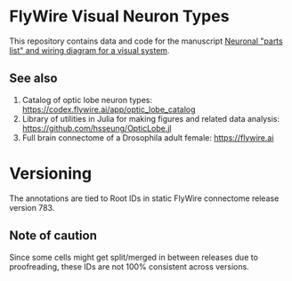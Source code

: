 # FlyWire Visual Neuron Types
This repository contains data and code for the manuscript [Neuronal "parts list" and wiring diagram for a visual system]([https://www.biorxiv.org/content/10.1101/2023.10.12.562119](https://www.biorxiv.org/content/10.1101/2023.10.12.562119v3)).

## See also
1. Catalog of optic lobe neuron types: https://codex.flywire.ai/app/optic_lobe_catalog
2. Library of utilities in Julia for making figures and related data analysis: https://github.com/hsseung/OpticLobe.jl
3. Full brain connectome of a Drosophila adult female: https://flywire.ai

# Versioning
The annotations are tied to Root IDs in static FlyWire connectome release version 783.
## Note of caution
Since some cells might get split/merged in between releases due to proofreading, these IDs are not 100% consistent across versions.
